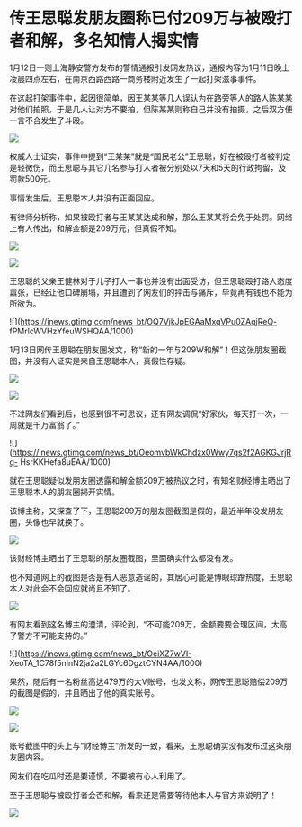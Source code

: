 # 传王思聪发朋友圈称已付209万与被殴打者和解，多名知情人揭实情

1月12日一则上海静安警方发布的警情通报引发网友热议，通报内容为1月11日晚上凌晨四点左右，在南京西路西路一商务楼附近发生了一起打架滋事事件。

在这起打架事件中，起因很简单，因王某某等几人误认为在路旁等人的路人陈某某对他们拍照，于是几人让对方不要拍，但陈某某则称自己并没有拍摄，之后双方便一言不合发生了斗殴。

![](https://inews.gtimg.com/news_bt/O0WlW92-FeumrMM58gBep6ar5FK93SpSJFq8u7wnB1FRAAA/1000)

权威人士证实，事件中提到“王某某”就是“国民老公”王思聪，好在被殴打者被判定是轻微伤，而王思聪与其它几名参与打人者被分别处以7天和5天的行政拘留，及罚款500元。

事情发生后，王思聪本人并没有正面回应。

有律师分析称，如果被殴打者与王某某达成和解，那么王某某将会免于处罚。网络上有人传出，和解金额是209万元，但真假不知。

![](https://inews.gtimg.com/news_bt/O3U1979ZxIx6lxHF8juuuz7Xtmtbz1cHIakp_v4myF_Z0AA/1000)

![](https://inews.gtimg.com/news_bt/OlR0CfKXmHtGWP-V9Ac6rMBDH268sQl4UW1oeY246TEzYAA/1000)

王思聪的父亲王健林对于儿子打人一事也并没有出面受访，但王思聪殴打路人态度嚣张，已经让他口碑崩塌，并且遭到了网友们的抨击与痛斥，毕竟再有钱也不能为所欲为。

![](https://inews.gtimg.com/news_bt/OQ7VjkJpEGAaMxqVPu0ZAqjReQ-
fPMrlcWVHzYfeuWSHQAA/1000)

1月13日网传王思聪在朋友圈发文，称“新的一年与209W和解”！但这张朋友圈截图，并没有人证实是来自王思聪本人，真假性存疑。

![](https://inews.gtimg.com/news_bt/O1G0z6FLlG7AteRWUsokprU6pP66pOddB75M5KYcbXivUAA/1000)

![](https://inews.gtimg.com/news_bt/OdDGJGpuiDZYAaUeC896M0EXctNJcdZnw5AoV_yT8Hk8IAA/1000)

不过网友们看到后，也感到很不可思议，还有网友调侃“好家伙，每天打一次，一周就是千万富翁了。”

![](https://inews.gtimg.com/news_bt/OeomvbWkChdzx0Wwy7qs2f2AGKGJrjRq-
HsrKKHefa8uEAA/1000)

就在王思聪疑似发朋友圈透露和解金额209万被热议之时，有知名财经博主晒出了王思聪本人的朋友圈揭开实情。

该博主称，又探查了下，王思聪209万的朋友圈截图是假的，最近半年没发朋友圈，头像也早就换了。

![](https://inews.gtimg.com/news_bt/OFicMSAVaEjni1N8LJfulTFpTJ_cToxza9kq3ktHP4KQYAA/1000)

该财经博主晒出了王思聪的朋友圈截图，里面确实什么都没有发。

也不知道网上的截图是否是有人恶意造谣的，其居心可能是博眼球蹭热度，王思聪本人对此会不会回应就尚且不知了。

![](https://inews.gtimg.com/news_bt/Opf1hi3JGNiouxRT5wuHHPS8g_YINnKrF3cyRUDXtyp3oAA/1000)

有网友看到这名博主的澄清，评论到，“不可能209万，金额要要合理区间，太高了警方不可能支持的。”

![](https://inews.gtimg.com/news_bt/OeiXZ7wVI-
XeoTA_1C78f5nInN2ja2a2LGYc6DgztCYN4AA/1000)

果然，随后有一名粉丝高达479万的大V账号，也发文称，网传王思聪赔偿209万的截图是假的，并且晒出了他的真实账号。

![](https://inews.gtimg.com/news_bt/OoHCRViUCNKHeq8MUQaX6HNF7VG2SZe0XQe12hC8_Lkf4AA/1000)

![](https://inews.gtimg.com/news_bt/ObquGWnz9On2oiObho8k_sEkHV3ACzZ3uf52Bs3PivYCIAA/1000)

账号截图中的头上与“财经博主”所发的一致，看来，王思聪确实没有发布过这条朋友圈内容。

网友们在吃瓜时还是要谨慎，不要被有心人利用了。

至于王思聪与被殴打者会否和解，看来还是需要等待他本人与官方来说明了！

![](https://inews.gtimg.com/news_bt/O47ZcOXGvl9aRTzfSTx415Tbc3meDx6JQ8fAfOjnQc1ioAA/1000)

